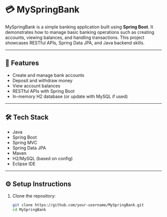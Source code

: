 # 💳 MySpringBank

MySpringBank is a simple banking application built using **Spring Boot**. It demonstrates how to manage basic banking operations such as creating accounts, viewing balances, and handling transactions. This project showcases RESTful APIs, Spring Data JPA, and Java backend skills.

---

## 🚀 Features

- Create and manage bank accounts
- Deposit and withdraw money
- View account balances
- RESTful APIs with Spring Boot
- In-memory H2 database (or update with MySQL if used)

---

## 🛠️ Tech Stack

- Java
- Spring Boot
- Spring MVC
- Spring Data JPA
- Maven
- H2/MySQL (based on config)
- Eclipse IDE 

---

## ⚙️ Setup Instructions

1. Clone the repository:
   ```bash
   git clone https://github.com/your-username/MySpringBank.git
   cd MySpringBank
